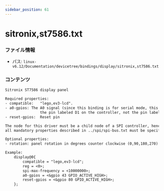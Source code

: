 ```yaml
---
sidebar_position: 61
---
```

# sitronix,st7586.txt

### ファイル情報

- パス: `linux-v6.12/Documentation/devicetree/bindings/display/sitronix,st7586.txt`

### コンテンツ

```txt
Sitronix ST7586 display panel

Required properties:
- compatible:	"lego,ev3-lcd".
- a0-gpios:	The A0 signal (since this binding is for serial mode, this is
                the pin labeled D1 on the controller, not the pin labeled A0)
- reset-gpios:	Reset pin

The node for this driver must be a child node of a SPI controller, hence
all mandatory properties described in ../spi/spi-bus.txt must be specified.

Optional properties:
- rotation:	panel rotation in degrees counter clockwise (0,90,180,270)

Example:
	display@0{
		compatible = "lego,ev3-lcd";
		reg = <0>;
		spi-max-frequency = <10000000>;
		a0-gpios = <&gpio 43 GPIO_ACTIVE_HIGH>;
		reset-gpios = <&gpio 80 GPIO_ACTIVE_HIGH>;
	};

```
